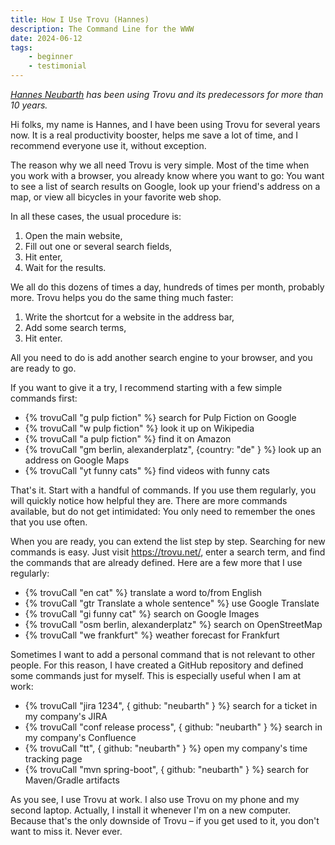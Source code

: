 ```yaml
---
title: How I Use Trovu (Hannes)
description: The Command Line for the WWW
date: 2024-06-12
tags:
    - beginner
    - testimonial
---
```


_[Hannes Neubarth](https://www.linkedin.com/in/johannesneubarth) has been using Trovu and its predecessors for more than 10 years._

Hi folks, my name is Hannes, and I have been using Trovu for several years now. It is a real productivity booster, helps me save a lot of time, and I recommend everyone use it, without exception.

The reason why we all need Trovu is very simple. Most of the time when you work with a browser, you already know where you want to go: You want to see a list of search results on Google, look up your friend's address on a map, or view all bicycles in your favorite web shop.

In all these cases, the usual procedure is:

1. Open the main website,
2. Fill out one or several search fields,
3. Hit enter,
4. Wait for the results.

We all do this dozens of times a day, hundreds of times per month, probably more. Trovu helps you do the same thing much faster:

1. Write the shortcut for a website in the address bar,
2. Add some search terms,
3. Hit enter.

All you need to do is add another search engine to your browser, and you are ready to go.

If you want to give it a try, I recommend starting with a few simple commands first:

-   {% trovuCall "g pulp fiction" %} search for Pulp Fiction on Google
-   {% trovuCall "w pulp fiction" %} look it up on Wikipedia
-   {% trovuCall "a pulp fiction" %} find it on Amazon
-   {% trovuCall "gm berlin, alexanderplatz", {country: "de" } %} look up an address on Google Maps
-   {% trovuCall "yt funny cats" %} find videos with funny cats

That's it. Start with a handful of commands. If you use them regularly, you will quickly notice how helpful they are. There are more commands available, but do not get intimidated: You only need to remember the ones that you use often.

When you are ready, you can extend the list step by step. Searching for new commands is easy. Just visit https://trovu.net/, enter a search term, and find the commands that are already defined. Here are a few more that I use regularly:

-   {% trovuCall "en cat" %} translate a word to/from English
-   {% trovuCall "gtr Translate a whole sentence" %} use Google Translate
-   {% trovuCall "gi funny cat" %} search on Google Images
-   {% trovuCall "osm berlin, alexanderplatz" %} search on OpenStreetMap
-   {% trovuCall "we frankfurt" %} weather forecast for Frankfurt

Sometimes I want to add a personal command that is not relevant to other people. For this reason, I have created a GitHub repository and defined some commands just for myself. This is especially useful when I am at work:

-   {% trovuCall "jira 1234", { github: "neubarth" } %} search for a ticket in my company's JIRA
-   {% trovuCall "conf release process", { github: "neubarth" } %} search in my company's Confluence
-   {% trovuCall "tt", { github: "neubarth" } %} open my company's time tracking page
-   {% trovuCall "mvn spring-boot", { github: "neubarth" } %} search for Maven/Gradle artifacts

As you see, I use Trovu at work. I also use Trovu on my phone and my second laptop. Actually, I install it whenever I'm on a new computer. Because that's the only downside of Trovu – if you get used to it, you don't want to miss it. Never ever.
